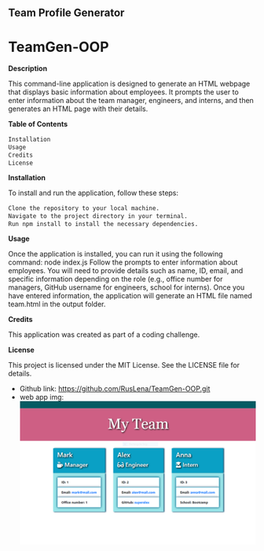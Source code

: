 ## Team Profile Generator
# TeamGen-OOP

**Description**

This command-line application is designed to generate an HTML webpage that displays basic information about employees. It prompts the user to enter information about the team manager, engineers, and interns, and then generates an HTML page with their details.

**Table of Contents**

    Installation
    Usage
    Credits
    License

**Installation**

To install and run the application, follow these steps:

    Clone the repository to your local machine.
    Navigate to the project directory in your terminal.
    Run npm install to install the necessary dependencies.

**Usage**

Once the application is installed, you can run it using the following command:
node index.js
Follow the prompts to enter information about employees. You will need to provide details such as name, ID, email, and specific information depending on the role (e.g., office number for managers, GitHub username for engineers, school for interns). Once you have entered information, the application will generate an HTML file named team.html in the output folder.

**Credits**

  This application was created as part of a coding challenge.

**License**

  This project is licensed under the MIT License. See the LICENSE file for details.

* Github link: https://github.com/RusLena/TeamGen-OOP.git
* web app img: ![alt text](challenge/assets/html-gen.PNG)